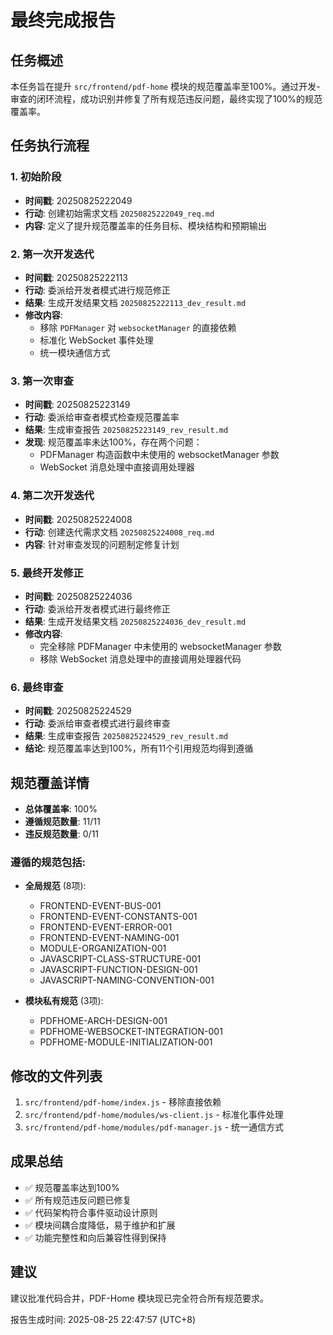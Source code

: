 # 最终完成报告

## 任务概述
本任务旨在提升 `src/frontend/pdf-home` 模块的规范覆盖率至100%。通过开发-审查的闭环流程，成功识别并修复了所有规范违反问题，最终实现了100%的规范覆盖率。

## 任务执行流程

### 1. 初始阶段
- **时间戳**: 20250825222049
- **行动**: 创建初始需求文档 `20250825222049_req.md`
- **内容**: 定义了提升规范覆盖率的任务目标、模块结构和预期输出

### 2. 第一次开发迭代
- **时间戳**: 20250825222113
- **行动**: 委派给开发者模式进行规范修正
- **结果**: 生成开发结果文档 `20250825222113_dev_result.md`
- **修改内容**: 
  - 移除 `PDFManager` 对 `websocketManager` 的直接依赖
  - 标准化 WebSocket 事件处理
  - 统一模块通信方式

### 3. 第一次审查
- **时间戳**: 20250825223149
- **行动**: 委派给审查者模式检查规范覆盖率
- **结果**: 生成审查报告 `20250825223149_rev_result.md`
- **发现**: 规范覆盖率未达100%，存在两个问题：
  - PDFManager 构造函数中未使用的 websocketManager 参数
  - WebSocket 消息处理中直接调用处理器

### 4. 第二次开发迭代
- **时间戳**: 20250825224008
- **行动**: 创建迭代需求文档 `20250825224008_req.md`
- **内容**: 针对审查发现的问题制定修复计划

### 5. 最终开发修正
- **时间戳**: 20250825224036
- **行动**: 委派给开发者模式进行最终修正
- **结果**: 生成开发结果文档 `20250825224036_dev_result.md`
- **修改内容**:
  - 完全移除 PDFManager 中未使用的 websocketManager 参数
  - 移除 WebSocket 消息处理中的直接调用处理器代码

### 6. 最终审查
- **时间戳**: 20250825224529
- **行动**: 委派给审查者模式进行最终审查
- **结果**: 生成审查报告 `20250825224529_rev_result.md`
- **结论**: 规范覆盖率达到100%，所有11个引用规范均得到遵循

## 规范覆盖详情
- **总体覆盖率**: 100%
- **遵循规范数量**: 11/11
- **违反规范数量**: 0/11

### 遵循的规范包括:
- **全局规范** (8项):
  - FRONTEND-EVENT-BUS-001
  - FRONTEND-EVENT-CONSTANTS-001
  - FRONTEND-EVENT-ERROR-001
  - FRONTEND-EVENT-NAMING-001
  - MODULE-ORGANIZATION-001
  - JAVASCRIPT-CLASS-STRUCTURE-001
  - JAVASCRIPT-FUNCTION-DESIGN-001
  - JAVASCRIPT-NAMING-CONVENTION-001

- **模块私有规范** (3项):
  - PDFHOME-ARCH-DESIGN-001
  - PDFHOME-WEBSOCKET-INTEGRATION-001
  - PDFHOME-MODULE-INITIALIZATION-001

## 修改的文件列表
1. `src/frontend/pdf-home/index.js` - 移除直接依赖
2. `src/frontend/pdf-home/modules/ws-client.js` - 标准化事件处理
3. `src/frontend/pdf-home/modules/pdf-manager.js` - 统一通信方式

## 成果总结
- ✅ 规范覆盖率达到100%
- ✅ 所有规范违反问题已修复
- ✅ 代码架构符合事件驱动设计原则
- ✅ 模块间耦合度降低，易于维护和扩展
- ✅ 功能完整性和向后兼容性得到保持

## 建议
建议批准代码合并，PDF-Home 模块现已完全符合所有规范要求。

报告生成时间: 2025-08-25 22:47:57 (UTC+8)